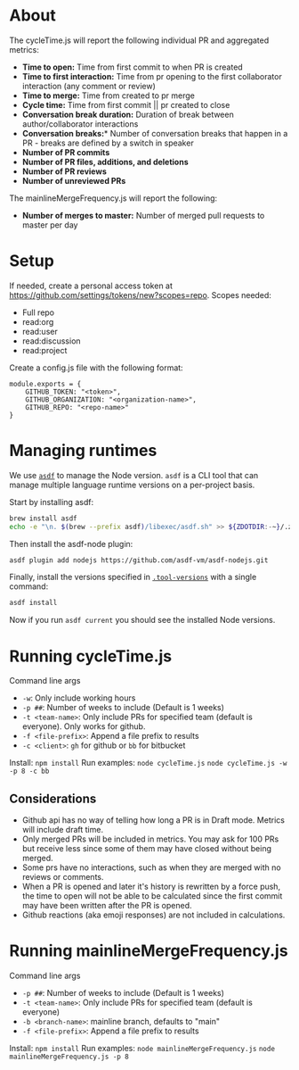 
# About

The cycleTime.js will report the following individual PR and aggregated metrics:

* **Time to open:** Time from first commit to when PR is created
* **Time to first interaction:** Time from pr opening to the first collaborator interaction (any comment or review)
* **Time to merge:** Time from created to pr merge
* **Cycle time:** Time from first commit || pr created to close
* **Conversation break duration:** Duration of break between author/collaborator interactions
* **Conversation breaks:*** Number of conversation breaks that happen in a PR - breaks are defined by a switch in speaker
* **Number of PR commits**
* **Number of PR files, additions, and deletions**
* **Number of PR reviews**
* **Number of unreviewed PRs**

The mainlineMergeFrequency.js will report the following:

* **Number of merges to master:** Number of merged pull requests to master per day


# Setup

If needed, create a personal access token at https://github.com/settings/tokens/new?scopes=repo. 
Scopes needed:
* Full repo
* read:org
* read:user
* read:discussion
* read:project

Create a config.js file with the following format:

```
module.exports = {
	GITHUB_TOKEN: "<token>",
	GITHUB_ORGANIZATION: "<organization-name>",
	GITHUB_REPO: "<repo-name>"
}
```

# Managing runtimes
We use [`asdf`](https://asdf-vm.com/) to manage the Node version. `asdf` is a CLI tool that can manage multiple language runtime versions on a per-project basis.

Start by installing asdf:
```sh
brew install asdf
echo -e "\n. $(brew --prefix asdf)/libexec/asdf.sh" >> ${ZDOTDIR:-~}/.zshrc
```

Then install the asdf-node plugin:
```sh
asdf plugin add nodejs https://github.com/asdf-vm/asdf-nodejs.git
```

Finally, install the versions specified in [`.tool-versions`](/.tool-versions) with a single command:
```sh
asdf install
```
Now if you run `asdf current` you should see the installed Node versions.

# Running cycleTime.js

Command line args
* `-w`: Only include working hours
* `-p ##`: Number of weeks to include (Default is 1 weeks)
* `-t <team-name>`: Only include PRs for specified team (default is everyone). Only works for github.
* `-f <file-prefix>`: Append a file prefix to results
* `-c <client>`: `gh` for github or `bb` for bitbucket

Install: `npm install`
Run examples: 
`node cycleTime.js`
`node cycleTime.js -w -p 8 -c bb`

## Considerations
* Github api has no way of telling how long a PR is in Draft mode. Metrics will include draft time.
* Only merged PRs will be included in metrics. You may ask for 100 PRs but receive less since some of them may have closed without being merged.
* Some prs have no interactions, such as when they are merged with no reviews or comments.
* When a PR is opened and later it's history is rewritten by a force push, the time to open will not be able to be calculated since the first commit may have been written after the PR is opened.
* Github reactions (aka emoji responses) are not included in calculations.


# Running mainlineMergeFrequency.js

Command line args
* `-p ##`: Number of weeks to include (Default is 1 weeks)
* `-t <team-name>`: Only include PRs for specified team (default is everyone)
* `-b <branch-name>`: mainline branch, defaults to "main"
* `-f <file-prefix>`: Append a file prefix to results

Install: `npm install`
Run examples: 
`node mainlineMergeFrequency.js`
`node mainlineMergeFrequency.js -p 8`